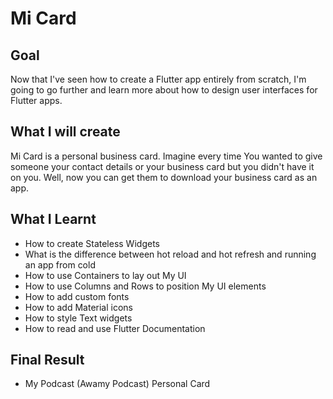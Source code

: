 # Mi Card

## Goal

Now that I've seen how to create a Flutter app entirely from scratch, I'm going to go further and learn more about how to design user interfaces for Flutter apps.

## What I will create

Mi Card is a personal business card. Imagine every time You wanted to give someone your contact details or your business card but you didn't have it on you. Well, now you can get them to download your business card as an app.

## What I Learnt

* How to create Stateless Widgets
* What is the difference between hot reload and hot refresh and running an app from cold
* How to use Containers to lay out My UI
* How to use Columns and Rows to position My UI elements
* How to add custom fonts
* How to add Material icons
* How to style Text widgets
* How to read and use Flutter Documentation

## Final Result

* My Podcast (Awamy Podcast) Personal Card
